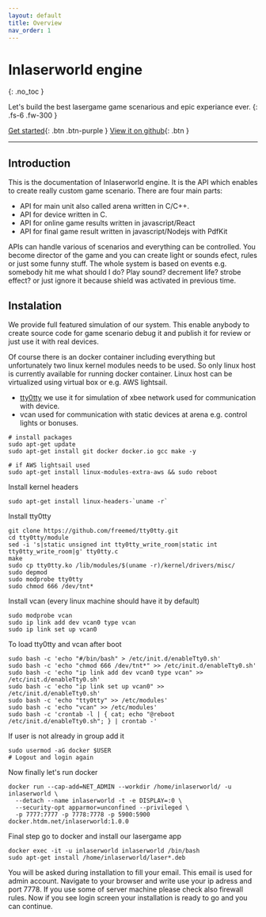 ```yaml
---
layout: default
title: Overview
nav_order: 1
---
```


# Inlaserworld engine
{: .no_toc }

Let's build the best lasergame game scenarious and epic experiance ever.
{: .fs-6 .fw-300 }

[Get started](http://example.com/){: .btn .btn-purple }
[View it on github](https://github.com/High-tech-digital-modules/inlaserworld_engine){: .btn }

---
## Introduction

This is the documentation of Inlaserworld engine. It is the API which enables to
create really custom game scenario. There are four main parts:
- API for main unit also called arena written in C/C++.
- API for device written in C.
- API for online game results written in javascript/React
- API for final game result written in javascript/Nodejs with PdfKit

APIs can handle various of scenarios and everything can be controlled. You become
director of the game and you can create light or sounds efect, rules or just some funny
stuff. The whole system is based on events e.g. somebody hit me what should I do? Play sound?
decrement life? strobe effect? or just ignore it because shield was activated in previous time.

## Instalation
We provide full featured simulation of our system. This enable anybody to create source code
for game scenario debug it and publish it for review or just use it with real devices.

Of course there is an docker container including everything but unfortunately two linux kernel
modules needs to be used. So only linux host is currently available for running docker container.
Linux host can be virtualized using virtual box or e.g. AWS lightsail.
- [tty0tty](https://github.com/freemed/tty0tty.git) we use it for simulation of xbee network used
  for communication with device.
- vcan used for communication with static devices at arena e.g. control lights or bonuses.

```shell
# install packages
sudo apt-get update
sudo apt-get install git docker docker.io gcc make -y

# if AWS lightsail used 
sudo apt-get install linux-modules-extra-aws && sudo reboot
```

Install kernel headers
```shell
sudo apt-get install linux-headers-`uname -r`
```

Install tty0tty
```shell
git clone https://github.com/freemed/tty0tty.git
cd tty0tty/module
sed -i 's|static unsigned int tty0tty_write_room|static int tty0tty_write_room|g' tty0tty.c
make
sudo cp tty0tty.ko /lib/modules/$(uname -r)/kernel/drivers/misc/
sudo depmod
sudo modprobe tty0tty
sudo chmod 666 /dev/tnt*
```

Install vcan (every linux machine should have it by default)
```shell
sudo modprobe vcan
sudo ip link add dev vcan0 type vcan
sudo ip link set up vcan0
```

To load tty0tty and vcan after boot
```shell
sudo bash -c 'echo "#/bin/bash" > /etc/init.d/enableTty0.sh'
sudo bash -c 'echo "chmod 666 /dev/tnt*" >> /etc/init.d/enableTty0.sh'
sudo bash -c 'echo "ip link add dev vcan0 type vcan" >> /etc/init.d/enableTty0.sh'
sudo bash -c 'echo "ip link set up vcan0" >> /etc/init.d/enableTty0.sh'
sudo bash -c 'echo "tty0tty" >> /etc/modules'
sudo bash -c 'echo "vcan" >> /etc/modules'
sudo bash -c 'crontab -l | { cat; echo "@reboot /etc/init.d/enableTty0.sh"; } | crontab -'
```

If user is not already in group add it
```shell
sudo usermod -aG docker $USER
# Logout and login again
```

Now finally let's run docker
```shell
docker run --cap-add=NET_ADMIN --workdir /home/inlaserworld/ -u inlaserworld \
  --detach --name inlaserworld -t -e DISPLAY=:0 \
  --security-opt apparmor=unconfined --privileged \
  -p 7777:7777 -p 7778:7778 -p 5900:5900  docker.htdm.net/inlaserworld:1.0.0
```

Final step go to docker and install our lasergame app
```shell
docker exec -it -u inlaserworld inlaserworld /bin/bash
sudo apt-get install /home/inlaserworld/laser*.deb
```

You will be asked during installation to fill your email. This email is used for admin account.
Navigate to your browser and write use your ip adress and port 7778. If you use some of server
machine please check also firewall rules.
Now if you see login screen your installation is ready to go and you can continue.



